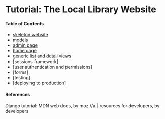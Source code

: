 # Tutorial: The Local Library Website

#### Table of Contents

- [skeleton website](https://github.com/ornwipa/ComIT_django/blob/master/tutorial_projects/01_skeleton_website.md)
- [models](https://github.com/ornwipa/ComIT_django/blob/master/tutorial_projects/02_models.md)
- [admin page](https://github.com/ornwipa/ComIT_django/blob/master/tutorial_projects/03_admin_site.md)
- [home page](https://github.com/ornwipa/ComIT_django/blob/master/tutorial_projects/04_home_page.md)
- [generic list and detail views](https://github.com/ornwipa/ComIT_django/blob/master/tutorial_projects/05_generic_list_and_detail_view.md)
- [sessions framework]
- [user authentication and permissions]
- [forms]
- [testing]
- [deploying to production]

#### References

Django tutorial: MDN web docs, by moz://a | resources for developers, by developers
